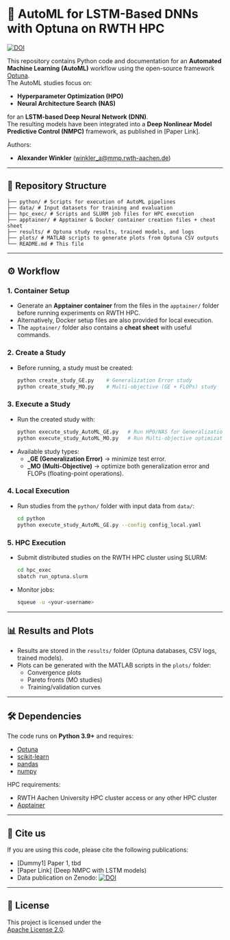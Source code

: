 # 🤖 AutoML for LSTM-Based DNNs with Optuna on RWTH HPC

[![DOI](https://zenodo.org/badge/1036036262.svg)](https://doi.org/10.5281/zenodo.16902579)

This repository contains Python code and documentation for an **Automated Machine Learning (AutoML)** workflow using the open-source framework [Optuna](https://optuna.org/).  
The AutoML studies focus on:  

- **Hyperparameter Optimization (HPO)**  
- **Neural Architecture Search (NAS)**  

for an **LSTM-based Deep Neural Network (DNN)**.  
The resulting models have been integrated into a **Deep Nonlinear Model Predictive Control (NMPC)** framework, as published in [Paper Link].  

Authors:  
- **Alexander Winkler** (winkler_a@mmp.rwth-aachen.de)  

---
  
## 📂 Repository Structure

	├── python/ # Scripts for execution of AutoML pipelines
	├── data/ # Input datasets for training and evaluation
	├── hpc_exec/ # Scripts and SLURM job files for HPC execution
	├── apptainer/ # Apptainer & Docker container creation files + cheat sheet
	├── results/ # Optuna study results, trained models, and logs
	├── plots/ # MATLAB scripts to generate plots from Optuna CSV outputs
	└── README.md # This file


---

## ⚙️ Workflow

### 1. Container Setup
- Generate an **Apptainer container** from the files in the `apptainer/` folder before running experiments on RWTH HPC.  
- Alternatively, Docker setup files are also provided for local execution.  
- The `apptainer/` folder also contains a **cheat sheet** with useful commands.  

### 2. Create a Study
- Before running, a study must be created:  
  ```bash
  python create_study_GE.py    # Generalization Error study
  python create_study_MO.py    # Multi-objective (GE + FLOPs) study
  ```

### 3. Execute a Study
- Run the created study with:  
  ```bash
  python execute_study_AutoML_GE.py   # Run HPO/NAS for Generalization Error
  python execute_study_AutoML_MO.py   # Run Multi-objective optimization
  ```
- Available study types:  
  - **_GE (Generalization Error)** → minimize test error.  
  - **_MO (Multi-Objective)** → optimize both generalization error and FLOPs (floating-point operations).  

### 4. Local Execution
- Run studies from the `python/` folder with input data from `data/`:  
  ```bash
  cd python
  python execute_study_AutoML_GE.py --config config_local.yaml
  ```

### 5. HPC Execution
- Submit distributed studies on the RWTH HPC cluster using SLURM:  
  ```bash
  cd hpc_exec
  sbatch run_optuna.slurm
  ```
- Monitor jobs:  
  ```bash
  squeue -u <your-username>
  ```

---

## 📊 Results and Plots

- Results are stored in the `results/` folder (Optuna databases, CSV logs, trained models).  
- Plots can be generated with the MATLAB scripts in the `plots/` folder:  
  - Convergence plots  
  - Pareto fronts (MO studies)  
  - Training/validation curves  

---

## 🛠 Dependencies

The code runs on **Python 3.9+** and requires:  
- [Optuna](https://optuna.org/)  
- [scikit-learn](https://scikit-learn.org/stable/)  
- [pandas](https://pandas.pydata.org/)  
- [numpy](https://numpy.org/)  

HPC requirements:  
- RWTH Aachen University HPC cluster access or any other HPC cluster 
- [Apptainer](https://apptainer.org/)  

---

## 📑 Cite us

If you are using this code, please cite the following publications:  
- [Dummy1] Paper 1, tbd   
- [Paper Link] (Deep NMPC with LSTM models)
- Data publication on Zenodo:
[![DOI](https://zenodo.org/badge/1036036262.svg)](https://doi.org/10.5281/zenodo.16902579) 

---

## 📜 License

This project is licensed under the  
[Apache License 2.0](https://www.apache.org/licenses/LICENSE-2.0.txt).  
